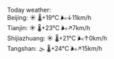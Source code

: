 Today weather:  
Beijing: ☀️ 🌡️+19°C 🌬️↓11km/h  
Tianjin: ☀️ 🌡️+23°C 🌬️↗7km/h  
Shijiazhuang: ☀️ 🌡️+21°C 🌬️↑0km/h  
Tangshan: 🌫  🌡️+24°C 🌬️↗15km/h  

